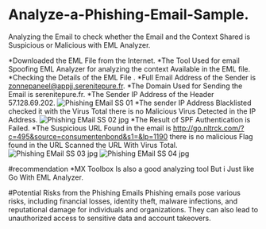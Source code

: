 # Analyze-a-Phishing-Email-Sample.
Analyzing the Email to check whether the  Email and the Context Shared is Suspicious or Malicious with EML Analyzer.

*Downloaded the EML File from the Internet.
*The Tool Used for email Spoofing EML Analyzer for analyzing the context Available in the EML file.
*Checking the Details of the EML File .
*Full Email Address of the Sender is zonnepaneel@appjj.serenitepure.fr.
*The Domain Used for Sending the Email is serenitepure.fr.
*The Sender IP Address of the Header 57.128.69.202.
![Phishing EMail SS 01](https://github.com/user-attachments/assets/46016ab0-8578-4b62-8690-defd0c4133cb)
*The sender IP Address Blacklisted checked it with the Virus Total there is no Malicious Virus Detected in the IP Address.
![Phishing EMail SS 02 jpg](https://github.com/user-attachments/assets/2f1fe13a-169f-4381-a205-c745f213c752)
*The Result of SPF Authentication is Failed.
*The Suspicious URL Found in the email is http://go.nltrck.com/?c=495&source=consumentenbond&s1=&lp=1190 there is no malicious Flag found in the URL Scanned the URL With Virus Total.
![Phishing EMail SS 03 jpg](https://github.com/user-attachments/assets/7b509939-e202-4bf1-b6a8-81f54c6e2840)
![Phishing EMail SS 04 jpg](https://github.com/user-attachments/assets/94520574-3ea5-4745-bd56-f1afc7d39924)


#recommendation
*MX Toolbox Is also a good analyzing tool But i Just like Go With EML Analyzer.

#Potential Risks from the Phishing Emails
Phishing emails pose various risks, including financial losses, identity theft, malware infections, and reputational damage for individuals and organizations. They can also lead to unauthorized access to sensitive data and account takeovers. 
